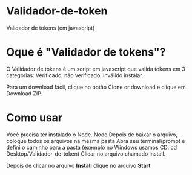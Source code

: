# Validador-de-token

Validador de tokens (em javascript)

# Oque é "Validador de tokens"?

O Validador de tokens é um script em javascript que valida tokens em 3 categorias: Verificado, não verificado, inválido
instalar.

Para um download fácil, clique no botão Clone or download e clique em Download ZIP.

# Como usar

Você precisa ter instalado o Node. Node
Depois de baixar o arquivo, coloque todos os arquivos na mesma pasta
Abra seu terminal/prompt e defini o caminho para a pasta (exemplo no Windows usamos CD: cd Desktop/Validador-de-token)
Clicar no arquivo chamado install.

Depois de clicar no arquivo **Install** clique no arquivo **Start**
